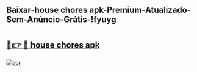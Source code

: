 
## Baixar-house chores apk-Premium-Atualizado-Sem-Anúncio-Grátis-!fyuyg

# <h2><a href="https://andorid.site?title=house_chores_apk&ref=27">🔗👉 🔴 house chores apk</a></h2>

[![acn](https://github.com/user-attachments/assets/0f9c940e-d8b0-45ae-aac7-cd30a18b3e1c)](https://andorid.site?title=house_chores_apk&ref=27)

